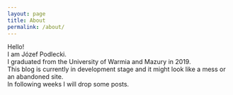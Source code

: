 ```yaml
---
layout: page
title: About
permalink: /about/
---
```


Hello!  
I am Józef Podlecki.  
I graduated from the University of Warmia and Mazury in 2019.  
This blog is currently in development stage and it might look like a mess or an abandoned site.  
In following weeks I will drop some posts.  

